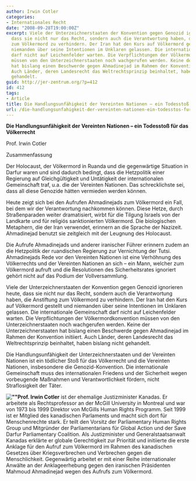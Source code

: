 ```yaml
---
author: Irwin Cotler
categories:
- Internationales Recht
date: "2008-09-28T19:00:00Z"
excerpt: Viele der Unterzeichnerstaaten der Konvention gegen Genozid ignorieren heute,
  dass sie nicht nur das Recht, sondern auch die Verantwortung haben, die Anstiftung
  zum Völkermord zu verhindern. Der Iran hat den Kurs auf Völkermord gestellt und
  niemanden über seine Intentionen im Unklaren gelassen. Die internationale Gemeinschaft
  darf nicht auf Leichenfelder warten. Die Verpflichtungen der Völkermordkonvention
  müssen von den Unterzeichnerstaaten noch wachgerufen werden. Keine der Unterzeichnerstaaten
  hat bislang einen Beschwerde gegen Ahmadinejad im Rahmen der Konvention initiiert.
  Auch Länder, deren Landesrecht das Weltrechtsprinzip beinhaltet, haben bislang nicht
  gehandelt.
guid: http://jer-zentrum.org/?p=412
id: 412
tags:
- Article
title: Die Handlungsunfähigkeit der Vereinten Nationen – ein Todesstoß für das Völkerrecht
url: /die-handlungsunfahigkeit-der-vereinten-nationen-ein-todesstos-fur-das-volkerrecht/
---
```



**Die Handlungsunfähigkeit der Vereinten Nationen – ein Todesstoß für das Völkerrecht**

 

Prof. Irwin Cotler



Zusammenfassung

 


Der Holocaust, der Völkermord in Ruanda und die gegenwärtige Situation in Darfur waren und sind dadurch bedingt, dass die Hetzpolitik einer Regierung auf Gleichgültigkeit und Untätigkeit der internationalen Gemeinschaft traf, u.a. die der Vereinten Nationen. Das schrecklichste sei, dass all diese Genozide hätten vermieden werden können.

 

Heute zeigt sich bei den Aufrufen Ahmadinejads zum Völkermord ein Fall, bei dem wir der Verantwortung nachkommen können. Diese Hetze, durch Straßenparaden weiter dramatisiert, wirbt für die Tilgung Israels von der Landkarte und für religiös sanktionierten Völkermord. Die biologischen Metaphern, die der Iran verwendet, erinnern an die Sprache der Nazizeit. Ahmadinejad benutzt sie zeitgleich mit der Leugnung des Holocaust.

 

Die Aufrufe Ahmadinejads und anderer iranischer Führer erinnern zudem an die Hetzpolitik der ruandischen Regierung zur Vernichtung der Tutsi. Ahmadinejads Rede vor den Vereinten Nationen ist eine Verhöhnung des Völkerrechts und der Vereinten Nationen an sich – ein Mann, welcher zum Völkermord aufruft und die Resolutionen des Sicherheitsrates ignoriert gehört nicht auf das Podium der Vollversammlung.

 

Viele der Unterzeichnerstaaten der Konvention gegen Genozid ignorieren heute, dass sie nicht nur das Recht, sondern auch die Verantwortung haben, die Anstiftung zum Völkermord zu verhindern. Der Iran hat den Kurs auf Völkermord gestellt und niemanden über seine Intentionen im Unklaren gelassen. Die internationale Gemeinschaft darf nicht auf Leichenfelder warten. Die Verpflichtungen der Völkermordkonvention müssen von den Unterzeichnerstaaten noch wachgerufen werden. Keine der Unterzeichnerstaaten hat bislang einen Beschwerde gegen Ahmadinejad im Rahmen der Konvention initiiert. Auch Länder, deren Landesrecht das Weltrechtsprinzip beinhaltet, haben bislang nicht gehandelt. 

 

Die Handlungsunfähigkeit der Unterzeichnerstaaten und der Vereinten Nationen ist ein tödlicher Stoß für das Völkerrecht und die Vereinten Nationen, insbesondere die Genozid-Konvention. Die internationale Gemeinschaft muss des internationalen Friedens und der Sicherheit wegen vorbeugende Maßnahmen und Verantwortlichkeit fördern, nicht Straflosigkeit der Täter.


 

**![""]("/UserFiles/Cotler.jpg")Prof. Irwin Cotler** ist der ehemalige Justizminister Kanadas. Er arbeitete als Rechtsprofessor an der McGill University in Montreal und war von 1973 bis 1999 Direktor von McGills Human Rights Programm. Seit 1999 ist er Mitglied des kanadischen Parlaments und macht sich dort für Menschenrechte stark. Er teilt den Vorsitz der Parliamentary Human Rights Group und Mitgründer der Parliamentarians für Global Action und der Save Darfur Parliamentary Coalition. Als Justizminister und Generalstaatsanwalt Kanadas erklärte er globale Gerechtigkeit zur Priorität und initiierte die erste Anklage für den Aufruf zum Völkermord im Rahmen des kanadischen Gesetzes über Kriegsverbrechen und Verbrechen gegen die Menschlichkeit. Gegenwärtig arbeitet er mit einer Reihe internationaler Anwälte an der Anklageerhebung gegen den iranischen Präsidenten Mahmoud Ahmadinejad wegen des Aufrufs zum Völkermord.

 
